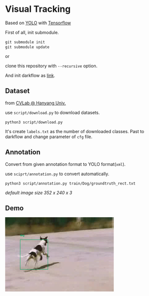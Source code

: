 # Visual Tracking

Based on [YOLO](https://pjreddie.com/darknet/yolo/) with [Tensorflow](https://www.tensorflow.org/)

First of all, init submodule.

```
git submodule init
git submodule update
```

or

clone this repository with `--recursive` option.

And init darkflow as [link](https://github.com/thtrieu/darkflow).

## Dataset

from [CVLab @ Hanyang Univ.](http://cvlab.hanyang.ac.kr/tracker_benchmark/datasets.html) 

use `script/download.py` to download datasets.

```
python3 script/download.py
```

It's create `labels.txt` as the number of downloaded classes.
Past to darkflow and change parameter of `cfg` file.

## Annotation

Convert from given annotation format to YOLO format(`xml`).

use `sciprt/annotation.py` to convert automatically.

```
python3 script/annotation.py train/Dog/groundtruth_rect.txt
```

*default image size 352 x 240 x 3*

## Demo

![DEMO](https://raw.githubusercontent.com/HYU-KaggleStudy/Visual-Tracking/master/result/result.gif)

